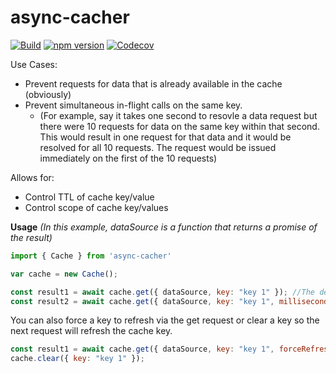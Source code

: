 # async-cacher

[![Build](https://travis-ci.org/stewie1570/async-cacher.svg)](https://travis-ci.org/stewie1570/async-cacher)
[![npm version](https://badge.fury.io/js/async-cacher.svg)](https://badge.fury.io/js/async-cacher)
[![Codecov](https://img.shields.io/codecov/c/github/stewie1570/async-cacher)](https://codecov.io/gh/stewie1570/async-cacher)

Use Cases:
 - Prevent requests for data that is already available in the cache (obviously)
 - Prevent simultaneous in-flight calls on the same key.
    - (For example, say it takes one second to resovle a data request but there were 10 requests for data on the same key within that second. This would result in one request for that data and it would be resolved for all 10 requests. The request would be issued immediately on the first of the 10 requests)

Allows for:
 - Control TTL of cache key/value 
 - Control scope of cache key/values

 **Usage** *(In this example, dataSource is a function that returns a promise of the result)*
 
```jsx
import { Cache } from 'async-cacher'

var cache = new Cache();

const result1 = await cache.get({ dataSource, key: "key 1" }); //The default TTL is 1 minute
const result2 = await cache.get({ dataSource, key: "key 1", millisecondsToLive: 1000 });
```

You can also force a key to refresh via the get request or clear a key so the next request will refresh the cache key.
```jsx
const result1 = await cache.get({ dataSource, key: "key 1", forceRefresh: true });
cache.clear({ key: "key 1" });
```
